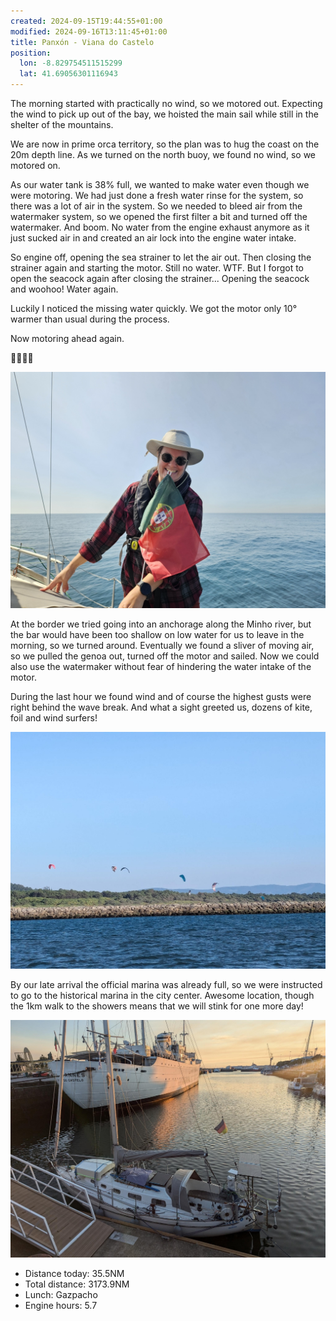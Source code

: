 ```yaml
---
created: 2024-09-15T19:44:55+01:00
modified: 2024-09-16T13:11:45+01:00
title: Panxón - Viana do Castelo
position:
  lon: -8.829754511515299
  lat: 41.69056301116943
---
```


The morning started with practically no wind, so we motored out. Expecting the wind to pick up out of the bay, we hoisted the main sail while still in the shelter of the mountains. 

We are now in prime orca territory, so the plan was to hug the coast on the 20m depth line. As we turned on the north buoy, we found no wind, so we motored on.

As our water tank is 38% full, we wanted to make water even though we were motoring. We had just done a fresh water rinse for the system, so there was a lot of air in the system. So we needed to bleed air from the watermaker system, so we opened the first filter a bit and turned off the watermaker. And boom. No water from the engine exhaust anymore as it just sucked air in and created an air lock into the engine water intake. 

So engine off, opening the sea strainer to let the air out. Then closing the strainer again and starting the motor. Still no water. WTF. But I forgot to open the seacock again after closing the strainer... Opening the seacock and woohoo! Water again.

Luckily I noticed the missing water quickly. We got the motor only 10° warmer than usual during the process. 

Now motoring ahead again. 

🙈🤦‍♀😅

![Image](../2024/2fad98eb7f9557311f5a19769d23ce62.jpg) 

At the border we tried going into an anchorage along the Minho river, but the bar would have been too shallow on low water for us to leave in the morning, so we turned around. Eventually we found a sliver of moving air, so we pulled the genoa out, turned off the motor and sailed. Now we could also use the watermaker without fear of hindering the water intake of the motor. 

During the last hour we found wind and of course the highest gusts were right behind the wave break. And what a sight greeted us, dozens of kite, foil and wind surfers!

![Image](../2024/819f90239d1c02fe8ae6f63e194ebbdf.jpg) 

By our late arrival the official marina was already full, so we were instructed to go to the historical marina in the city center. Awesome location, though the 1km walk to the showers means that we will stink for one more day!

![Image](../2024/d4baf12b0ab8c357f17cd499b9f42952.jpg)

* Distance today: 35.5NM
* Total distance: 3173.9NM
* Lunch: Gazpacho
* Engine hours: 5.7

